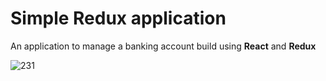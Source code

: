# Simple Redux application
An application to manage a banking account build using **React** and **Redux**

![231](https://user-images.githubusercontent.com/58661767/169046121-f6a52ff1-c447-4002-bcdc-53f619e1c2bb.JPG)
